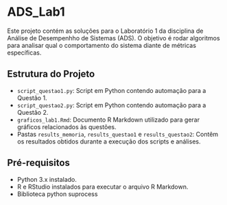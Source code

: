 # ADS_Lab1

Este projeto contém as soluções para o Laboratório 1 da disciplina de Análise de Desempenhho de Sistemas (ADS). O objetivo é rodar algoritmos para analisar qual o comportamento do sistema diante de métricas específicas.

## Estrutura do Projeto

- `script_questao1.py`: Script em Python contendo automação para a Questão 1.
- `script_questao2.py`: Script em Python contendo automação para a Questão 2.
- `graficos_lab1.Rmd`: Documento R Markdown utilizado para gerar gráficos relacionados às questões.
- Pastas `results_memoria`, `results_questao1` e `results_questao2`: Contêm os resultados obtidos durante a execução dos scripts e análises.

## Pré-requisitos

- Python 3.x instalado.
- R e RStudio instalados para executar o arquivo R Markdown.
- Biblioteca python suprocess

  
